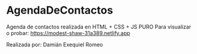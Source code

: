 # AgendaDeContactos
Agenda de contactos realizada en HTML + CSS + JS PURO
Para visualizar o probar: https://modest-shaw-31a389.netlify.app

Realizada por: Damián Exequiel Romeo
